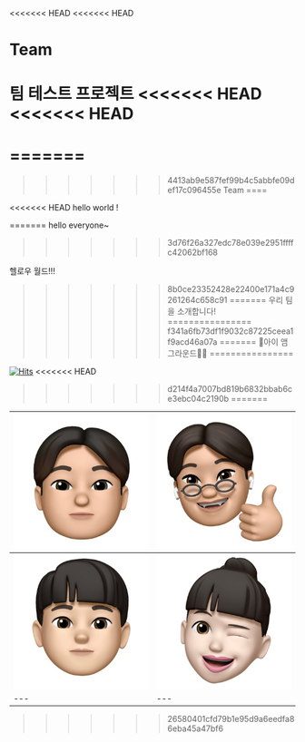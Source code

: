 <<<<<<< HEAD
<<<<<<< HEAD
# Team
팀 테스트 프로젝트
<<<<<<< HEAD
<<<<<<< HEAD
=======
=======
=======
>>>>>>> 4413ab9e587fef99b4c5abbfe09def17c096455e
Team
====

<<<<<<< HEAD
hello world !


=======
hello everyone~
>>>>>>> 3d76f26a327edc78e039e2951ffffc42062bf168


헬로우 월드!!!
>>>>>>> 8b0ce23352428e22400e171a4c9261264c658c91
=======
우리 팀을 소개합니다!
================
>>>>>>> f341a6fb73df1f9032c87225ceea1f9acd46a07a
=======
🤸아이 앰 그라운드🤸‍♂️
================


[![Hits](https://hits.seeyoufarm.com/api/count/incr/badge.svg?url=https%3A%2F%2Fgithub.com%2Fhonggil-gps%2FTeam.git&count_bg=%23498A7D&title_bg=%23555555&icon=tinder.svg&icon_color=%23E7E7E7&title=hits&edge_flat=false)](https://hits.seeyoufarm.com)
<<<<<<< HEAD
>>>>>>> d214f4a7007bd819b6832bbab6ce3ebc04c2190b
=======

![image.jpg1](https://github.com/honggil-gps/Team/blob/main/source/badguyclub2.jpg) |![image.jpg2](https://github.com/honggil-gps/Team/blob/main/source/honggil-gps.jpg)
--- | --- | 
![image.jpg1](https://github.com/honggil-gps/Team/blob/main/source/jtdurnd.jpg) |![image.jpg2](https://github.com/honggil-gps/Team/blob/main/source/wldusdn.jpg)
--- | --- | 
>>>>>>> 26580401cfd79b1e95d9a6eedfa86eba45a47bf6
